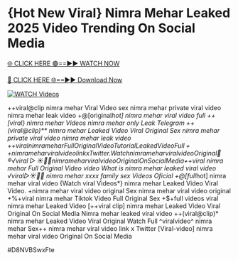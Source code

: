 # {Hot New Viral} Nimra Mehar Leaked 2025 Video Trending On Social Media


[🌐 CLICK HERE 🟢==►► WATCH NOW](https://cutt.ly/ZrqxdKBg)

[🔴 CLICK HERE 🌐==►► Download Now](https://cutt.ly/ZrqxdKBg)

[![WATCH Videos](https://i.imgur.com/dJHk4Zq.gif)](https://cutt.ly/ZrqxdKBg)




























++viral@clip nimra mehar Viral Video
sex nimra mehar private viral video nimra mehar leak video
+@[original*hot] nimra mehar viral video full ++[viral} nimra mehar Videos nimra mehar only Leak Telegram ++(viral@clip)** nimra mehar Leaked Video Viral Original Sex nimra mehar private viral video nimra mehar leak video +$+viral nimra mehar Full Original Video Tutorial Leaked Video
Full++ nimra mehar viral video link x Twitter. {Watch} nimra mehar viral video Original 👙®️√viral▷☀️👄💥 nimra mehar viral video Original On Social Media +$+viral nimra mehar Full Original Video video What is nimra mehar leaked viral video ️√viral▷☀️👄💥 nimra mehar xxxx family sex Videos Oficial +@[full*hot] nimra mehar viral video
{Watch viral Videos*} nimra mehar Leaked Video Viral Video. +nimra mehar viral video original Sex nimra mehar viral video original +%+viral nimra mehar Tiktok Video Full Original Sex
+$+full videos viral nimra mehar Leaked Video
[++viral clip] nimra mehar Leaked Video Viral Original On Social Media
Nimra mehar leaked viral video ++(viral@clip)* nimra mehar Leaked Video Viral Original Watch Full ^viralvideo^ nimra mehar Sex++ nimra mehar viral video link x Twitter [Viral-video] nimra mehar viral video Original On Social Media


#D8NVBSwxFte
